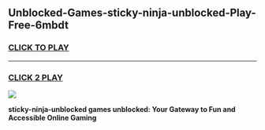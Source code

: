 
## Unblocked-Games-sticky-ninja-unblocked-Play-Free-6mbdt
<h3>
<a href="https://premium76.site?title=sticky-ninja-unblocked&ref=23A">CLICK TO PLAY</a></h3>
<hr>

<h3>
<a href="https://premium76.site?title=sticky-ninja-unblocked&ref=23A">CLICK 2 PLAY</a>
  
</h3>

<a href="https://premium76.site?title=sticky-ninja-unblocked&ref=23A"><img src="https://clearcache.store/games.png"></a>


**sticky-ninja-unblocked games unblocked: Your Gateway to Fun and Accessible Online Gaming**

